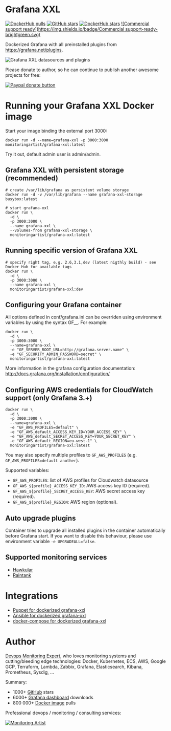# Grafana XXL

[![DockerHub pulls](https://img.shields.io/docker/pulls/monitoringartist/grafana-xxl.svg?style=plastic&label=DockerHub%20Pulls)](https://img.shields.io/docker/pulls/monitoringartist/grafana-xxl.svg) [![GitHub stars](https://img.shields.io/github/stars/monitoringartist/grafana-xxl.svg?style=plastic&label=GitHub%20Stars)](https://github.com/monitoringartist/grafana-xxl) [![DockerHub stars](https://img.shields.io/docker/stars/monitoringartist/grafana-xxl.svg?style=plastic&label=DockerHub%20Stars)](https://img.shields.io/docker/pulls/monitoringartist/grafana-xxl.svg) [![Commercial support ready](https://img.shields.io/badge/Commercial support-ready-brightgreen.svg)](http://www.monitoringartist.com 'DevOps / Docker / Kubernetes / AWS ECS / Google GCP / Zabbix / Zenoss / Terraform / Monitoring')

Dockerized Grafana with all preinstalled plugins from https://grafana.net/plugins.

![Grafana XXL datasources and plugins](https://raw.githubusercontent.com/monitoringartist/grafana-xxl/master/doc/grafana-xxl-datasources-plugins.png)

Please donate to author, so he can continue to publish another awesome projects
for free:

[![Paypal donate button](http://jangaraj.com/img/github-donate-button02.png)](https://www.paypal.com/cgi-bin/webscr?cmd=_s-xclick&hosted_button_id=8LB6J222WRUZ4)

# Running your Grafana XXL Docker image

Start your image binding the external port 3000:

    docker run -d --name=grafana-xxl -p 3000:3000 monitoringartist/grafana-xxl:latest

Try it out, default admin user is admin/admin.

## Grafana XXL with persistent storage (recommended)

    # create /var/lib/grafana as persistent volume storage
    docker run -d -v /var/lib/grafana --name grafana-xxl-storage busybox:latest

    # start grafana-xxl
    docker run \
      -d \
      -p 3000:3000 \
      --name grafana-xxl \
      --volumes-from grafana-xxl-storage \
      monitoringartist/grafana-xxl:latest

## Running specific version of Grafana XXL

    # specify right tag, e.g. 2.6,3.1,dev (latest nigthly build) - see Docker Hub for available tags
    docker run \
      -d \
      -p 3000:3000 \
      --name grafana-xxl \
      monitoringartist/grafana-xxl:dev
      
## Configuring your Grafana container

All options defined in conf/grafana.ini can be overriden using environment
variables by using the syntax GF_<SectionName>_<KeyName>. For example:

    docker run \
      -d \
      -p 3000:3000 \
      --name=grafana-xxl \
      -e "GF_SERVER_ROOT_URL=http://grafana.server.name" \
      -e "GF_SECURITY_ADMIN_PASSWORD=secret" \
      monitoringartist/grafana-xxl:latest

More information in the grafana configuration documentation: http://docs.grafana.org/installation/configuration/

## Configuring AWS credentials for CloudWatch support (only Grafana 3.+)

    docker run \
      -d \
      -p 3000:3000 \
      --name=grafana-xxl \
      -e "GF_AWS_PROFILES=default" \
      -e "GF_AWS_default_ACCESS_KEY_ID=YOUR_ACCESS_KEY" \
      -e "GF_AWS_default_SECRET_ACCESS_KEY=YOUR_SECRET_KEY" \
      -e "GF_AWS_default_REGION=eu-west-1" \
      monitoringartist/grafana-xxl:latest

You may also specify multiple profiles to `GF_AWS_PROFILES` (e.g.
`GF_AWS_PROFILES=default another`).

Supported variables:

- `GF_AWS_PROFILES`: list of AWS profiles for Cloudwatch datasource
- `GF_AWS_${profile}_ACCESS_KEY_ID`: AWS access key ID (required).
- `GF_AWS_${profile}_SECRET_ACCESS_KEY`: AWS secret access  key (required).
- `GF_AWS_${profile}_REGION`: AWS region (optional).

## Auto upgrade plugins

Container tries to upgrade all installed plugins in the container automatically before Grafana start. If you want to disable this behaviour, please use environment variable `-e UPGRADEALL=false`.
      
## Supported monitoring services
 
- [Hawkular](http://www.hawkular.org/docs/components/metrics/grafana_integration.html)
- [Raintank](http://raintank.io/docs/litmus/raintank-datasource/)

# Integrations

* [Puppet for dockerized grafana-xxl](https://github.com/monitoringartist/grafana-xxl/blob/master/puppet.md)
* [Ansible for dockerized grafana-xxl](https://github.com/monitoringartist/grafana-xxl/blob/master/ansible.md)
* [docker-compose for dockerized grafana-xxl](https://github.com/monitoringartist/grafana-xxl/blob/master/docker-compose.yml)

# Author

[Devops Monitoring Expert](http://www.jangaraj.com 'DevOps / Docker / Kubernetes / AWS ECS / Google GCP / Zabbix / Zenoss / Terraform / Monitoring'),
who loves monitoring systems and cutting/bleeding edge technologies: Docker,
Kubernetes, ECS, AWS, Google GCP, Terraform, Lambda, Zabbix, Grafana, Elasticsearch,
Kibana, Prometheus, Sysdig, ...

Summary:
* 1000+ [GitHub](https://github.com/monitoringartist/) stars
* 6000+ [Grafana dashboard](https://grafana.net/monitoringartist) downloads
* 800 000+ [Docker image](https://hub.docker.com/u/monitoringartist/) pulls

Professional devops / monitoring / consulting services:

[![Monitoring Artist](http://monitoringartist.com/img/github-monitoring-artist-logo.jpg)](http://www.monitoringartist.com 'DevOps / Docker / Kubernetes / AWS ECS / Google GCP / Zabbix / Zenoss / Terraform / Monitoring')
